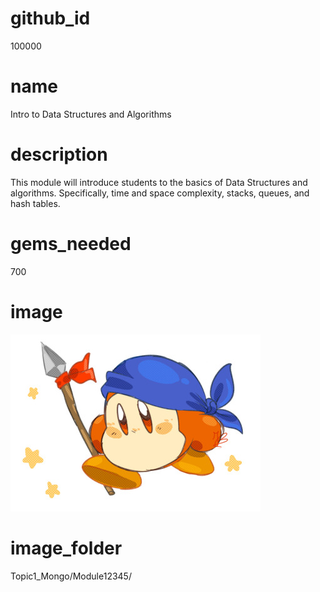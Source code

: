 # github_id
100000

# name
Intro to Data Structures and Algorithms 

# description
This module will introduce students to the basics of Data Structures and algorithms. Specifically, time and space complexity, stacks, queues, and hash tables. 

# gems_needed
700

# image
<img src="images/dee.jpg">

# image_folder
Topic1_Mongo/Module12345/